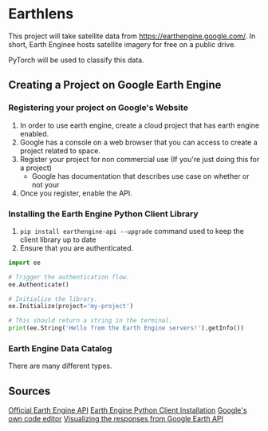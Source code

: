 # Earthlens

This project will take satellite data from https://earthengine.google.com/. In short, Earth Enginee hosts satellite imagery for free on a public drive.

PyTorch will be used to classify this data.

## Creating a Project on Google Earth Engine

### Registering your project on Google's Website

1. In order to use earth engine, create a cloud project that has earth engine enabled.
2. Google has a console on a web browser that you can access to create a project related to space.
3. Register your project for non commercial use (If you're just doing this for a project)
   - Google has documentation that describes use case on whether or not your
4. Once you register, enable the API.

### Installing the Earth Engine Python Client Library

1. `pip install earthengine-api --upgrade` command used to keep the client library up to date
2. Ensure that you are authenticated.

```python
import ee

# Trigger the authentication flow.
ee.Authenticate()

# Initialize the library.
ee.Initialize(project='my-project')

# This should return a string in the terminal.
print(ee.String('Hello from the Earth Engine servers!').getInfo())
```

### Earth Engine Data Catalog

There are many different types.

## Sources

[Official Earth Engine API](https://github.com/google/earthengine-api)
[Earth Engine Python Client Installation](https://developers.google.com/earth-engine/guides/python_install)
[Google's own code editor](https://code.earthengine.google.com/)
[Visualizing the responses from Google Earth API](https://github.com/gee-community/geemap)
